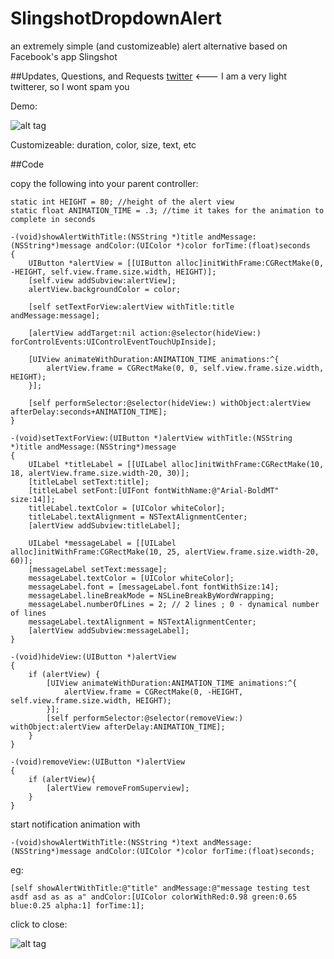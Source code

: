 SlingshotDropdownAlert
======================

an extremely simple (and customizeable) alert alternative based on Facebook's app Slingshot

##Updates, Questions, and Requests
[twitter](https://twitter.com/cwRichardKim) <--- I am a very light twitterer, so I wont spam you

Demo:

![alt tag](http://i.imgur.com/i5RRpjX.gif?1)

Customizeable: duration, color, size, text, etc

##Code


copy the following into your parent controller:
``` objc
static int HEIGHT = 80; //height of the alert view
static float ANIMATION_TIME = .3; //time it takes for the animation to complete in seconds
```

``` objc
-(void)showAlertWithTitle:(NSString *)title andMessage:(NSString*)message andColor:(UIColor *)color forTime:(float)seconds
{
    UIButton *alertView = [[UIButton alloc]initWithFrame:CGRectMake(0, -HEIGHT, self.view.frame.size.width, HEIGHT)];
    [self.view addSubview:alertView];
    alertView.backgroundColor = color;
    
    [self setTextForView:alertView withTitle:title andMessage:message];
    
    [alertView addTarget:nil action:@selector(hideView:) forControlEvents:UIControlEventTouchUpInside];
    
    [UIView animateWithDuration:ANIMATION_TIME animations:^{
        alertView.frame = CGRectMake(0, 0, self.view.frame.size.width, HEIGHT);
    }];
    
    [self performSelector:@selector(hideView:) withObject:alertView afterDelay:seconds+ANIMATION_TIME];
}

-(void)setTextForView:(UIButton *)alertView withTitle:(NSString *)title andMessage:(NSString*)message
{
    UILabel *titleLabel = [[UILabel alloc]initWithFrame:CGRectMake(10, 18, alertView.frame.size.width-20, 30)];
    [titleLabel setText:title];
    [titleLabel setFont:[UIFont fontWithName:@"Arial-BoldMT" size:14]];
    titleLabel.textColor = [UIColor whiteColor];
    titleLabel.textAlignment = NSTextAlignmentCenter;
    [alertView addSubview:titleLabel];
    
    UILabel *messageLabel = [[UILabel alloc]initWithFrame:CGRectMake(10, 25, alertView.frame.size.width-20, 60)];
    [messageLabel setText:message];
    messageLabel.textColor = [UIColor whiteColor];
    messageLabel.font = [messageLabel.font fontWithSize:14];
    messageLabel.lineBreakMode = NSLineBreakByWordWrapping;
    messageLabel.numberOfLines = 2; // 2 lines ; 0 - dynamical number of lines
    messageLabel.textAlignment = NSTextAlignmentCenter;
    [alertView addSubview:messageLabel];
}

-(void)hideView:(UIButton *)alertView
{
    if (alertView) {
        [UIView animateWithDuration:ANIMATION_TIME animations:^{
            alertView.frame = CGRectMake(0, -HEIGHT, self.view.frame.size.width, HEIGHT);
        }];
        [self performSelector:@selector(removeView:) withObject:alertView afterDelay:ANIMATION_TIME];
    }
}

-(void)removeView:(UIButton *)alertView
{
    if (alertView){
        [alertView removeFromSuperview];
    }
}
```

start notification animation with
``` objc
-(void)showAlertWithTitle:(NSString *)text andMessage:(NSString*)message andColor:(UIColor *)color forTime:(float)seconds;
```
eg:
``` objc
[self showAlertWithTitle:@"title" andMessage:@"message testing test asdf asd as as a" andColor:[UIColor colorWithRed:0.98 green:0.65 blue:0.25 alpha:1] forTime:1];
```
click to close:

![alt tag](http://i.imgur.com/GaVlsT0.gif?1)
